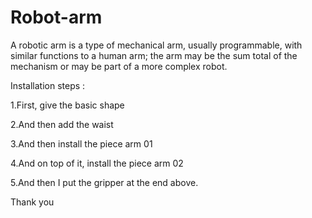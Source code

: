 # Robot-arm

A robotic arm is a type of mechanical arm, usually programmable, with similar functions to a human arm; the arm may be the sum total of the mechanism or may be part of a more complex robot.

Installation steps :

1.First, give the basic shape

2.And then add the waist

3.And then install the piece arm 01

4.And on top of it, install the piece arm 02

5.And then I put the gripper at the end above.

Thank you
